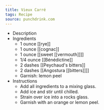 ```yaml
---
title: Vieux Carré
tags: Recipe
source: punchdrink.com
---
```


- Description
- Ingredients
	- 1 ounce [[rye]]
	- 1 ounce [[cognac]]
	- 1 ounce [[sweet [[vermouth]]]]
	- 1/4 ounce [[Bénédictine]]
	- 2 dashes [[Peychaud's bitters]]
	- 2 dashes [[Angostura [[bitters]]]]
	- Garnish: lemon peel
- Instructions
	- Add all ingredients to a mixing glass.
	- Add ice and stir until chilled.
	- Strain over ice into a rocks glass.
	- Garnish with an orange or lemon peel.